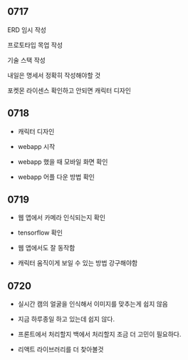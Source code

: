 ## 0717

ERD 임시 작성

프로토타입 목업 작성

기술 스택 작성

내일은 명세서 정확히 작성해야할 것

포켓몬 라이센스 확인하고 안되면 캐릭터 디자인

## 0718

- 캐릭터 디자인

- webapp 시작

- webapp 했을 때 모바일 화면 확인

- webapp 어플 다운 방법 확인

## 0719

- 웹 앱에서 카메라 인식되는지 확인

- tensorflow 확인

- 웹 앱에서도 잘 동작함

- 캐릭터 움직이게 보일 수 있는 방법 강구해야함

## 0720

- 실시간 캠의 얼굴을 인식해서 이미지를 맞추는게 쉽지 않음

- 지금 하루종일 하고 있는데 쉽지 않다.

- 프론트에서 처리할지 백에서 처리할지 조금 더 고민이 필요하다.

- 리액트 라이브러리를 더 찾아볼것
